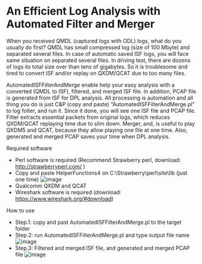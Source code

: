 # An Efficient Log Analysis with Automated Filter and Merger

When you received QMDL (captured logs with ODL) logs, what do you usually do first? QMDL has small compressed log (size of 100 Mbyte) and separated several files. In case of automatic saved ISF logs, you will face same situation on separated several files. In driving test, there are dozens of logs its total size over than tens of gigabytes. So it is troublesome and tired to convert ISF and/or replay on QXDM/QCAT due to too many files. 

AutomatedISFFilterAndMerge enable help your easy analysis with a converted (QMDL to ISF), filtered, and merged ISF file. In addition, PCAP file is generated from ISF for DPL analysis. All processing is automation and all thing you do is just C&P (copy and paste) “AutomatedISFFilterAndMerge.pl” to log folter, and run it. Since it done, you will see one ISF file and PCAP file. Filter extracts essential packets from original logs, which reduces QXDM/QCAT replaying time due to slim down. Merger, and, is useful to play QXDM5 and QCAT, because they allow playing one file at one time. Also, generated and merged PCAP saves your time when DPL analysis.

Required software
- Perl software is required (Recommend Strawberry perl, download: http://strawberryperl.com/ )
- Copy and paste HelperFunctions4 on C:\Strawberry\perl\site\lib (just one time)
![image](https://user-images.githubusercontent.com/77954837/114700314-58f5fc00-9d5c-11eb-8785-f620759710d8.png)
- Qualcomm QXDM and QCAT
- Wireshark software is required (download: https://www.wireshark.org/#download)

How to use
- Step.1: copy and past AutomatedISFFilterAndMerge.pl to the target folder
- Step.2: run AutomatedISFFilterAndMerge.pl and type output file name
![image](https://user-images.githubusercontent.com/77954837/114700216-3532b600-9d5c-11eb-9fae-5324953ba6e8.png)
- Step.3: Filtered and merged ISF file, and generated and merged PCAP file
![image](https://user-images.githubusercontent.com/77954837/114700232-3a900080-9d5c-11eb-82f0-cea2de5c7dad.png)

